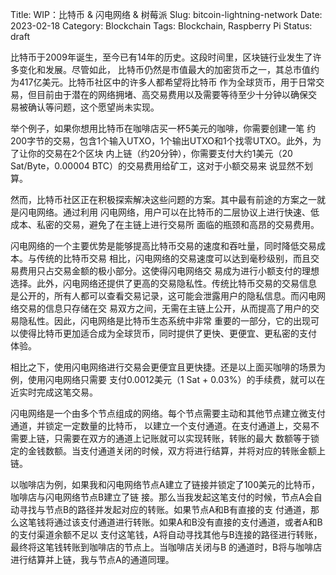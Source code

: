 Title: WIP：比特币 & 闪电网络 & 树莓派
Slug: bitcoin-lightning-network
Date: 2023-02-18
Category: Blockchain
Tags: Blockchain, Raspberry Pi
Status: draft

比特币于2009年诞生，至今已有14年的历史。这段时间里，区块链行业发生了许多变化和发展。尽管如此，
比特币仍然是市值最大的加密货币之一，其总市值约为417亿美元。比特币社区中的许多人都希望将比特币
作为全球货币，用于日常交易，但目前由于潜在的网络拥堵、高交易费用以及需要等待至少十分钟以确保交
易被确认等问题，这个愿望尚未实现。

举个例子，如果你想用比特币在咖啡店买一杯5美元的咖啡，你需要创建一笔
约200字节的交易，包含1个输入UTXO，1个输出UTXO和1个找零UTXO。此外，为了让你的交易在2个区块
内上链（约20分钟），你需要支付大约1美元（20 Sat/Byte，0.00004 BTC）的交易费用给矿工，这对于小额交易来
说显然不划算。

然而，比特币社区正在积极探索解决这些问题的方案。其中最有前途的方案之一就是闪电网络。通过利用
闪电网络，用户可以在比特币的二层协议上进行快速、低成本、私密的交易，避免了在主链上进行交易所
面临的瓶颈和高昂的交易费用。

闪电网络的一个主要优势是能够提高比特币交易的速度和吞吐量，同时降低交易成本。与传统的比特币交易
相比，闪电网络的交易速度可以达到毫秒级别，而且交易费用只占交易金额的极小部分。这使得闪电网络交
易成为进行小额支付的理想选择。此外，闪电网络还提供了更高的交易隐私性。传统比特币交易的交易信息
是公开的，所有人都可以查看交易记录，这可能会泄露用户的隐私信息。而闪电网络交易的信息只存储在交
易双方之间，无需在主链上公开，从而提高了用户的交易隐私性。因此，闪电网络是比特币生态系统中非常
重要的一部分，它的出现可以使得比特币更加适合成为全球货币，同时提供了更快、更便宜、更私密的支付
体验。

相比之下，使用闪电网络进行交易会更便宜且更快捷。还是以上面买咖啡的场景为例，使用闪电网络只需要
支付0.0012美元（1 Sat + 0.03%）的手续费，就可以在近实时完成这笔交易。

闪电网络是一个由多个节点组成的网络。每个节点需要主动和其他节点建立微支付通道，并锁定一定数量的比特币，
以建立一个支付通道。在支付通道上，交易不需要上链，只需要在双方的通道上记账就可以实现转账，转账的最大
数额等于锁定的金钱数额。当支付通道关闭的时候，双方将进行结算，并将对应的转账金额上链。

以咖啡店为例，如果我和闪电网络节点A建立了链接并锁定了100美元的比特币，咖啡店与闪电网络节点B建立了链
接。那么当我发起这笔支付的时候，节点A会自动寻找与节点B的路径并发起对应的转账。如果节点A和B有直接的支
付通道，那么这笔钱将通过该支付通道进行转账。如果A和B没有直接的支付通道，或者A和B的支付渠道余额不足以
支付这笔钱，A将自动寻找其他与B连接的路径进行转账，最终将这笔钱转账到咖啡店的节点上。当咖啡店关闭与B
的通道时，B将与咖啡店进行结算并上链，我与节点A的通道同理。


